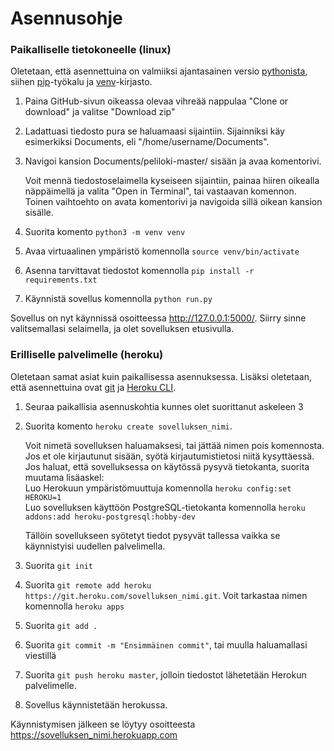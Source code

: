 Asennusohje
===========

### Paikalliselle tietokoneelle (linux)

Oletetaan, että asennettuina on valmiiksi ajantasainen versio [pythonista](https://www.python.org/), siihen [pip](https://packaging.python.org/key_projects/#pip)-työkalu ja [venv](https://docs.python.org/3/library/venv.html)-kirjasto. 

1. Paina GitHub-sivun oikeassa olevaa vihreää nappulaa "Clone or download" ja valitse "Download zip"
2. Ladattuasi tiedosto pura se haluamaasi sijaintiin. Sijainniksi käy esimerkiksi Documents, eli "/home/username/Documents". 
3. Navigoi kansion Documents/peliloki-master/ sisään ja avaa komentorivi.

   Voit mennä tiedostoselaimella kyseiseen sijaintiin, painaa hiiren oikealla näppäimellä ja valita "Open in Terminal", tai vastaavan komennon.   
   Toinen vaihtoehto on avata komentorivi ja navigoida sillä oikean kansion sisälle.
4. Suorita komento `python3 -m venv venv`
5. Avaa virtuaalinen ympäristö komennolla `source venv/bin/activate`
6. Asenna tarvittavat tiedostot komennolla `pip install -r requirements.txt`
7. Käynnistä sovellus komennolla `python run.py`

Sovellus on nyt käynnissä osoitteessa <http://127.0.0.1:5000/>. Siirry sinne valitsemallasi selaimella, ja olet sovelluksen etusivulla. 


### Erilliselle palvelimelle (heroku)

Oletetaan samat asiat kuin paikallisessa asennuksessa. Lisäksi oletetaan, että asennettuina ovat [git](https://github.com/git/git) ja [Heroku CLI](https://devcenter.heroku.com/articles/heroku-cli). 
1. Seuraa paikallisia asennuskohtia kunnes olet suorittanut askeleen 3
2. Suorita komento `heroku create sovelluksen_nimi`.

   Voit nimetä sovelluksen haluamaksesi, tai jättää nimen pois komennosta. 
   Jos et ole kirjautunut sisään, syötä kirjautumistietosi niitä kysyttäessä.   
   Jos haluat, että sovelluksessa on käytössä pysyvä tietokanta, suorita muutama lisäaskel:   
   Luo Herokuun ympäristömuuttuja komennolla `heroku config:set HEROKU=1`  
   Luo sovelluksen käyttöön PostgreSQL-tietokanta komennolla `heroku addons:add heroku-postgresql:hobby-dev`  
   
   Tällöin sovellukseen syötetyt tiedot pysyvät tallessa vaikka se käynnistyisi uudellen palvelimella.
3. Suorita `git init`
4. Suorita `git remote add heroku https://git.heroku.com/sovelluksen_nimi.git`. Voit tarkastaa nimen komennolla `heroku apps`
5. Suorita `git add .`
6. Suorita `git commit -m "Ensimmäinen commit"`, tai muulla haluamallasi viestillä
7. Suorita `git push heroku master`, jolloin tiedostot lähetetään Herokun palvelimelle.
8. Sovellus käynnistetään herokussa. 

Käynnistymisen jälkeen se löytyy osoitteesta <https://sovelluksen_nimi.herokuapp.com>